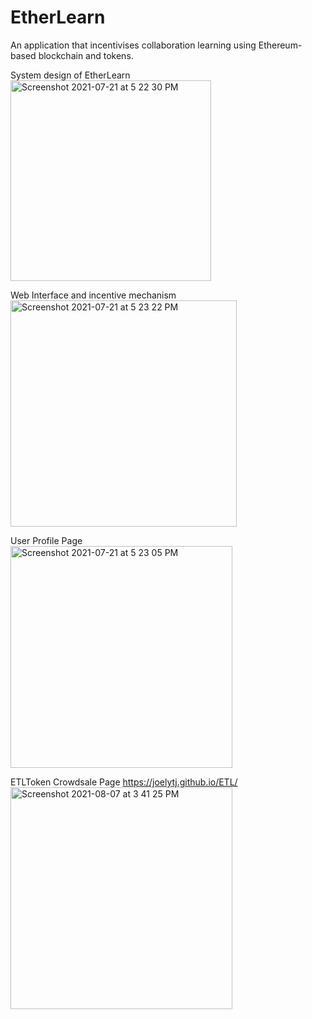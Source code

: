 # EtherLearn
An application that incentivises collaboration learning using Ethereum-based blockchain and tokens.

System design of EtherLearn </br>
<img width="321" alt="Screenshot 2021-07-21 at 5 22 30 PM" src="https://user-images.githubusercontent.com/65717642/126465204-512058e1-c521-4b35-b4e5-260bd1f5d7e4.png">

Web Interface and incentive mechanism</br>
<img width="362" alt="Screenshot 2021-07-21 at 5 23 22 PM" src="https://user-images.githubusercontent.com/65717642/126465344-fcfb6275-3653-4128-a8ba-6ce5d7ca7fb1.png">

User Profile Page </br>
<img width="355" alt="Screenshot 2021-07-21 at 5 23 05 PM" src="https://user-images.githubusercontent.com/65717642/126465287-213aaa16-20b7-4d44-b7e7-4d40c9e138c1.png">

ETLToken Crowdsale Page https://joelytj.github.io/ETL/ </br>
<img width="355" alt="Screenshot 2021-08-07 at 3 41 25 PM" src="https://user-images.githubusercontent.com/65717642/128595178-244bda0c-934f-44cb-b904-a02ef75540b6.png">
